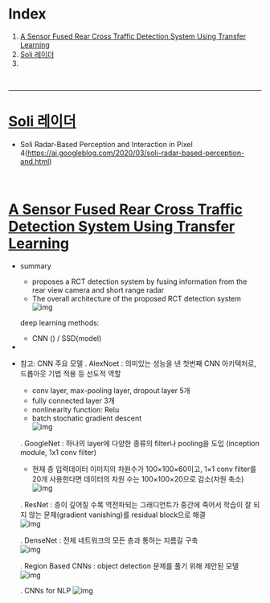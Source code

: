 # Index
1. [A Sensor Fused Rear Cross Traffic Detection System Using Transfer Learning](#A-Sensor-Fused-Rear-Cross-Traffic-Detection-System-Using-Transfer-Learning)
2. [Soli 레이더](#Soli-레이더)  
3. 

<br>  

---

# [Soli 레이더](https://brunch.co.kr/@synabreu/57)
- Soli Radar-Based Perception and Interaction in Pixel 4(https://ai.googleblog.com/2020/03/soli-radar-based-perception-and.html)

<br>  

# [A Sensor Fused Rear Cross Traffic Detection System Using Transfer Learning](https://www.mdpi.com/1424-8220/21/18/6055/htm)
- summary
  - proposes a RCT detection system by fusing information from the rear view camera and short range radar  
  - The overall architecture of the proposed RCT detection system  
  ![img](https://www.mdpi.com/sensors/sensors-21-06055/article_deploy/html/images/sensors-21-06055-g001-550.jpg)
  
  deep learning methods:
    - CNN () / SSD(model) 
- 
* 참고: CNN 주요 모델
  . AlexNoet : 의미있는 성능을 낸 첫번째 CNN 아키텍처로, 드롭아웃 기법 적용 등 선도적 역할  
    - conv layer, max-pooling layer, dropout layer 5개  
    - fully connected layer 3개  
    - nonlinearity function: Relu  
    - batch stochatic gradient descent  
  ![img](https://i.imgur.com/CwIvlUW.png)
  
  . GoogleNet : 하나의 layer에 다양한 종류의 filter나 pooling을 도입 (inception module, 1x1 conv filter)
    - 현재 층 입력데이터 이미지의 차원수가 100×100×60이고, 1×1 conv filter를 20개 사용한다면 데이터의 차원 수는 100×100×20으로 감소(차원 축소)  
  ![img](https://i.imgur.com/VY3BkBR.png)
  
  . ResNet : 층이 깊어질 수록 역전파되는 그래디언트가 중간에 죽어서 학습이 잘 되지 않는 문제(gradient vanishing)를 residual block으로 해결  
  ![img](https://i.imgur.com/fse3Ntq.png)
  
  . DenseNet : 전체 네트워크의 모든 층과 통하는 지름길 구축  
  ![img](https://i.imgur.com/EITg2BX.png)
  
  . Region Based CNNs : object detection 문제를 풀기 위해 제안된 모델  
  ![img](https://i.imgur.com/JN72JHW.png)
  
  . CNNs for NLP
  ![img](https://i.imgur.com/WDVOZIH.png)
  
  
  
  
